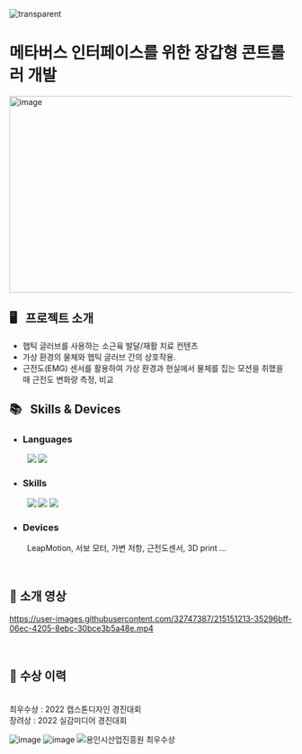 
![transparent](https://capsule-render.vercel.app/api?type=transparent&fontColor=703ee5&text=New%20Meta&height=150&fontSize=60&desc=Gloved%20Controller%20for%20Metaverse%20Interface%20&descAlignY=75&descAlign=60)

# 메타버스 인터페이스를 위한 장갑형 콘트롤러 개발
<img width="1400" height = "350" alt="image" src="https://user-images.githubusercontent.com/32747387/215151806-7a4c12dd-9aa5-425a-a47b-f84f0f828cda.png">


## 🖥️ &nbsp; 프로젝트 소개
- 햅틱 글러브를 사용하는 소근육 발달/재활 치료 컨텐츠
- 가상 환경의 물체와 햅틱 글러브 간의 상호작용.
- 근전도(EMG) 센서를 활용하여 가상 환경과 현실에서 물체를 집는 모션을 취했을 때 근전도 변화량 측정, 비교


## 📚 &nbsp; Skills & Devices
- ### Languages <br/>
&nbsp;&nbsp;&nbsp;&nbsp;&nbsp;&nbsp;&nbsp; <img src="https://img.shields.io/badge/C-A8B9CC?style=flat-square&logo=C&logoColor=white"/> <img src="https://img.shields.io/badge/C%23-239120?style=flat-square&logo=C%20Sharp&logoColor=white"/>

- ### Skills <br/>
&nbsp;&nbsp;&nbsp;&nbsp;&nbsp;&nbsp;&nbsp; <img src="https://img.shields.io/badge/Arduino-00979D?style=flat-square&logo=Arduino&logoColor=white"/> <img src="https://img.shields.io/badge/Unity-%23000000.svg?style=flat-square&logo=unity&logoColor=white"/> <img src="https://img.shields.io/badge/Fusion360-0696D7?style=flat-square&logo=Autodesk&logoColor=white"/> 

- ### Devices <br/>
&nbsp;&nbsp;&nbsp;&nbsp;&nbsp;&nbsp;&nbsp; LeapMotion, 서보 모터, 가변 저항, 근전도센서, 3D print ...

<br/>

## 🚩 소개 영상
https://user-images.githubusercontent.com/32747387/215151213-35296bff-06ec-4205-8ebc-30bce3b5a48e.mp4

<br/>

## 🚩 수상 이력
<br/>
최우수상 : 2022 캡스톤디자인 경진대회
<br/>
장려상 : 2022 실감미디어 경진대회

![image](https://user-images.githubusercontent.com/63523334/222611400-b57fc1fd-1ee4-4699-b492-7673c70d3018.png)
![image](https://user-images.githubusercontent.com/63523334/222611713-338f4099-660c-4c71-8782-c2a8395e9e97.png)
![용인시산업진흥원 최우수상](https://github.com/SNG0407/Metaverse_Lab/assets/63523334/167c5492-795d-478d-844d-ce52f0bdd866)

